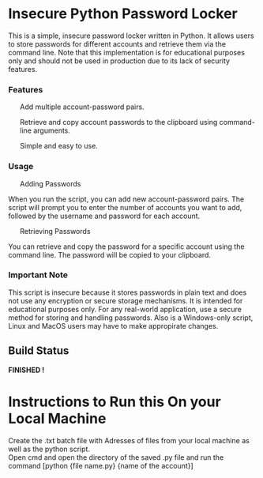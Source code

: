 <H1>Insecure Python Password Locker</H1>
<p>
This is a simple, insecure password locker written in Python. It allows users to store passwords for different accounts and retrieve them via the command line. Note that this implementation is for educational purposes only and should not be used in production due to its lack of security features.
</p>
<H3>Features</H3>
<ul>Add multiple account-password pairs.</ul>
<ul>Retrieve and copy account passwords to the clipboard using command-line arguments.</ul>
<ul>Simple and easy to use.</ul>
<H3>Usage</H3>
<ul>Adding Passwords</ul>
<p>When you run the script, you can add new account-password pairs. The script will prompt you to enter the number of accounts you want to add, followed by the username and password for each account.</p>
<ul>Retrieving Passwords</ul>
<p>You can retrieve and copy the password for a specific account using the command line. The password will be copied to your clipboard.</p>
<H3>Important Note</H3>
<p>This script is insecure because it stores passwords in plain text and does not use any encryption or secure storage mechanisms. It is intended for educational purposes only. For any real-world application, use a secure method for storing and handling passwords. Also is a Windows-only script, Linux and MacOS users may have to make appropirate changes.</p>
<h2>Build Status</h2>
<b>FINISHED !</b>

<H1>Instructions to Run this On your Local Machine</H1>
<p>Create the .txt batch file with Adresses of files from your local machine as well as the python script.<br> Open cmd and open the directory of the saved .py file and run the command [python {file name.py} {name of the account}] </p>
